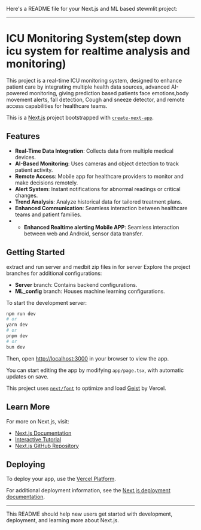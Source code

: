 Here's a README file for your Next.js and ML based stewmlit  project:

---

# ICU Monitoring System(step down icu system for realtime analysis and monitoring)

This project is a real-time ICU monitoring system, designed to enhance patient care by integrating multiple health data sources, advanced AI-powered monitoring, giving prediction based patients face emotions,body movement alerts, fall detection, Cough and sneeze detector, and remote access capabilities for healthcare teams.

This is a [Next.js](https://nextjs.org) project bootstrapped with [`create-next-app`](https://nextjs.org/docs/app/api-reference/cli/create-next-app).


## Features

- **Real-Time Data Integration**: Collects data from multiple medical devices.
- **AI-Based Monitoring**: Uses cameras and object detection to track patient activity.
- **Remote Access**: Mobile app for healthcare providers to monitor and make decisions remotely.
- **Alert System**: Instant notifications for abnormal readings or critical changes.
- **Trend Analysis**: Analyze historical data for tailored treatment plans.
- **Enhanced Communication**: Seamless interaction between healthcare teams and patient families.
- - **Enhanced Realtime alerting Mobile APP**: Seamless interaction between web and Android, sensor data transfer.

## Getting Started
extract and run server and medbit zip files in for server
Explore the project branches for additional configurations:
- **Server** branch: Contains backend configurations.
- **ML_config** branch: Houses machine learning configurations.

To start the development server:

```bash
npm run dev
# or
yarn dev
# or
pnpm dev
# or
bun dev
```

Then, open [http://localhost:3000](http://localhost:3000) in your browser to view the app.

You can start editing the app by modifying `app/page.tsx`, with automatic updates on save.

This project uses [`next/font`](https://nextjs.org/docs/app/building-your-application/optimizing/fonts) to optimize and load [Geist](https://vercel.com/font) by Vercel.

## Learn More

For more on Next.js, visit:

- [Next.js Documentation](https://nextjs.org/docs)
- [Interactive Tutorial](https://nextjs.org/learn)
- [Next.js GitHub Repository](https://github.com/vercel/next.js)

## Deploying

To deploy your app, use the [Vercel Platform](https://vercel.com/new?utm_medium=default-template&filter=next.js&utm_source=create-next-app&utm_campaign=create-next-app-readme).

For additional deployment information, see the [Next.js deployment documentation](https://nextjs.org/docs/app/building-your-application/deploying).

---

This README should help new users get started with development, deployment, and learning more about Next.js.
